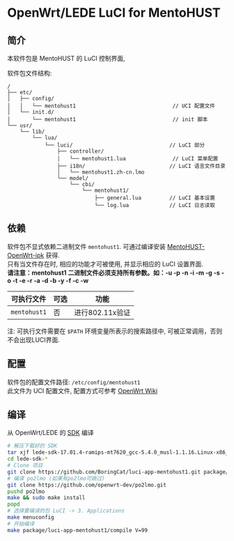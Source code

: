 OpenWrt/LEDE LuCI for MentoHUST
===

简介
---

本软件包是 MentoHUST 的 LuCI 控制界面,

软件包文件结构:
```
/
├── etc/
│   ├── config/
│   │   └── mentohust1                               // UCI 配置文件
│   └── init.d/
│       └── mentohust1                               // init 脚本
└── usr/
    └── lib/
        └── lua/
            └── luci/                               // LuCI 部分
                ├── controller/
                │   └── mentohust1.lua               // LuCI 菜单配置
                ├── i18n/                           // LuCI 语言文件目录
                │   └── mentohust1.zh-cn.lmo
                └── model/
                    └── cbi/
                        └── mentohust1/
                            ├── general.lua         // LuCI 基本设置
                            └── log.lua             // LuCI 日志读取
```

依赖
---

软件包不显式依赖二进制文件 `mentohust1`.
可通过编译安装 [MentoHUST-OpenWrt-ipk](https://github.com/KyleRicardo/MentoHUST-OpenWrt-ipk) 获得.  
只有当文件存在时, 相应的功能才可被使用, 并显示相应的 LuCI 设置界面.  
**请注意：mentohust1 二进制文件必须支持所有参数。如：-u -p -n -i -m -g -s -o -t -e -r -a -d -b -y -f -c -w**  

 可执行文件  | 可选 | 功能        |
 ------------|------|-------------|
 `mentohust1`  | 否   | 进行802.11x验证

注: 可执行文件需要在 `$PATH` 环境变量所表示的搜索路径中, 可被正常调用，否则不会出现LUCI界面.

配置
---

软件包的配置文件路径: `/etc/config/mentohust1`  
此文件为 UCI 配置文件, 配置方式可参考 [OpenWrt Wiki][uci]  

编译
---

从 OpenWrt/LEDE 的 [SDK][openwrt-sdk] 编译  
```bash
# 解压下载好的 SDK
tar xjf lede-sdk-17.01.4-ramips-mt7620_gcc-5.4.0_musl-1.1.16.Linux-x86_64.tar.bz2
cd lede-sdk-*
# Clone 项目
git clone https://github.com/BoringCat/luci-app-mentohust1.git package/luci-app-mentohust1
# 编译 po2lmo (如果有po2lmo可跳过)
git clone https://github.com/openwrt-dev/po2lmo.git
pushd po2lmo
make && sudo make install
popd
# 选择要编译的包 LuCI -> 3. Applications
make menuconfig
# 开始编译
make package/luci-app-mentohust1/compile V=99
```
 [openwrt-sdk]: https://wiki.openwrt.org/doc/howto/obtain.firmware.sdk
 [uci]: https://wiki.openwrt.org/doc/uci
